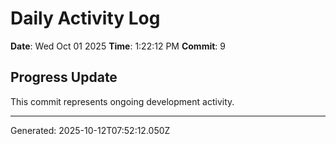 # Daily Activity Log

**Date**: Wed Oct 01 2025
**Time**: 1:22:12 PM
**Commit**: 9

## Progress Update

This commit represents ongoing development activity.

---
Generated: 2025-10-12T07:52:12.050Z
